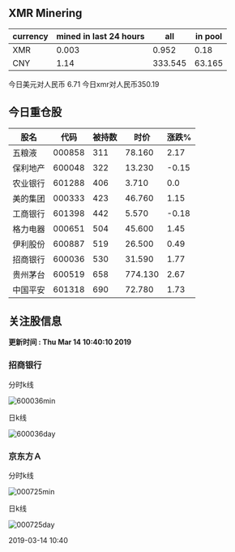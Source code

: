 ## XMR Minering

|currency|mined in last 24 hours|all|in pool|
|---|---|---|---|
|XMR|0.003|0.952|0.18|
|CNY|1.14|333.545|63.165|

今日美元对人民币 6.71	今日xmr对人民币350.19


## 今日重仓股 

|股名|代码|被持数|时价|涨跌%|
|---|---|---|---|---|
|五粮液|000858|311|78.160|2.17|
|保利地产|600048|322|13.230|-0.15|
|农业银行|601288|406|3.710|0.0|
|美的集团|000333|423|46.760|1.15|
|工商银行|601398|442|5.570|-0.18|
|格力电器|000651|504|45.600|1.45|
|伊利股份|600887|519|26.500|0.49|
|招商银行|600036|530|31.590|1.77|
|贵州茅台|600519|658|774.130|2.67|
|中国平安|601318|690|72.780|1.73|

## 关注股信息
**更新时间 : Thu Mar 14 10:40:10 2019**
### 招商银行 
分时k线

![600036min](http://image.sinajs.cn/newchart/min/n/sh600036.gif)

日k线

![600036day](http://image.sinajs.cn/newchart/daily/n/sh600036.gif)

### 京东方Ａ 
分时k线

![000725min](http://image.sinajs.cn/newchart/min/n/sz000725.gif)

日k线

![000725day](http://image.sinajs.cn/newchart/daily/n/sz000725.gif)

2019-03-14 10:40